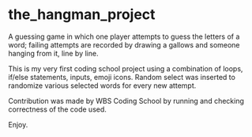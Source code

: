 # the_hangman_project
A guessing game in which one player attempts to guess the letters of a word; failing attempts are recorded by drawing a gallows and someone hanging from it, line by line.

This is my very first coding school project using a combination of loops, if/else statements, inputs, emoji icons. Random select was inserted to randomize various selected words for every new attempt.

Contribution was made by WBS Coding School by running and checking correctness of the code used. 

Enjoy.
